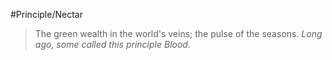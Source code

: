#Principle/Nectar

> The green wealth in the world's veins; the pulse of the seasons. *Long ago, some called this principle Blood.*